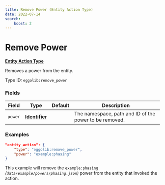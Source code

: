 ```yaml
---
title: Remove Power (Entity Action Type)
date: 2022-07-14
search:
    boost: 2
---
```


#   Remove Power

[**Entity Action Type**][1]

Removes a power from the entity.

Type ID: `eggolib:remove_power`


### Fields

Field | Type | Default | Description
------|------|---------|------------
`power` | [**Identifier**][2] | | The namespace, path and ID of the power to be removed.


### Examples

``` json
"entity_action": {
    "type": "eggolib:remove_power",
    "power": "example:phasing"
}
```

This example will remove the `example:phasing` *(`data/example/powers/phasing.json`)* power from the entity that invoked the action.



[1]: ../entity_action_types.md
[2]: https://origins.readthedocs.io/en/latest/types/data_types/identifier
